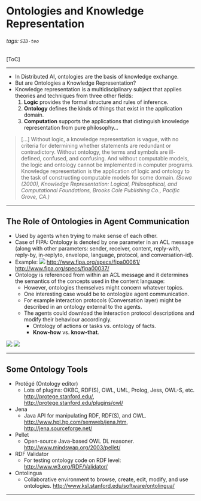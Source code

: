# Ontologies and Knowledge Representation

[//]: # (Poner aqui link al pdf/quizas no es muy legal colgar las transpas de otros)

###### tags: `SID-teo`

[ToC]

---

* In Distributed AI, ontologies are the basis of knowledge exchange.
* But are Ontologies a Knowledge Representation?
* Knowledge representation is a multidisciplinary subject that applies theories and techniques from three other fields:
    1. **Logic** provides the formal structure and rules of inference.
    2. **Ontology** defines the kinds of things that exist in the application domain.
    3. **Computation** supports the applications that distinguish knowledge representation from pure philosophy…

> […] Without logic, a knowledge representation is vague, with no criteria for determining whether statements are redundant or contradictory. Without ontology, the terms and symbols are ill-defined, confused, and confusing. And without computable models, the logic and ontology cannot be implemented in computer programs. Knowledge representation is the application of logic and ontology to the task of constructing computable models for some domain.
*(Sowa (2000), Knowledge Representation: Logical, Philosophical, and Computational Foundations, Brooks Cole Publishing Co., Pacific Grove, CA.)*


---

## The Role of Ontologies in Agent Communication

* Used by agents when trying to make sense of each other.
* Case of FIPA: Ontology is denoted by one parameter in an ACL message (along with other parameters: sender, receiver, content, reply-with, reply-by, in-replyto, envelope, language, protocol, and conversation-id).
* Example:
![](https://i.imgur.com/gZyePL8.png)
http://www.fipa.org/specs/fipa00061/
http://www.fipa.org/specs/fipa00037/
* Ontology is referenced from within an ACL message and it determines the semantics of the concepts used in the content language:
    * However, ontologies themselves might concern whatever topics.
    * One interesting case would be to ontologize agent communication.
    * For example interaction protocols (Conversation layer) might be described in an ontology external to the agents.
    * The agents could download the interaction protocol descriptions and modify their behaviour accordingly.
        * Ontology of actions or tasks vs. ontology of facts.
        * **Know-how** vs. **know-that**.

![](https://i.imgur.com/Z9iwGCo.png)
![](https://i.imgur.com/Sf76jhU.png)

---

## Some Ontology Tools

* Protégé (Ontology editor)
    * Lots of plugins: OKBC, RDF(S), OWL, UML, Prolog, Jess, OWL-S, etc. http://protege.stanford.edu/, http://protege.stanford.edu/plugins/owl/
* Jena
    * Java API for manipulating RDF, RDF(S), and OWL. http://www.hpl.hp.com/semweb/jena.htm, http://jena.sourceforge.net/
* Pellet
    * Open-source Java-based OWL DL reasoner. http://www.mindswap.org/2003/pellet/
* RDF Validator
    * For testing ontology code on RDF level: http://www.w3.org/RDF/Validator/
* Ontolingua
    * Collaborative environment to browse, create, edit, modify, and use ontologies. http://www.ksl.stanford.edu/software/ontolingua/

---